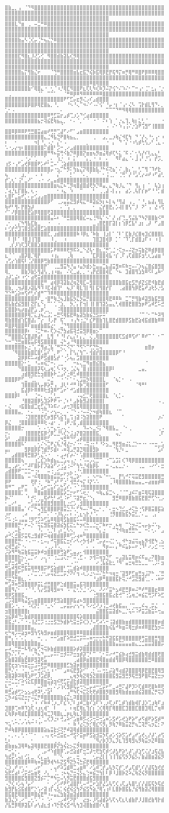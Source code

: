 ⣿⣷⣀⡀⢠⠀⠈⠙⠻⣿⣿⣿⣿⣿⣿⣿⣿⣿⣿⣿⣿⣿⣿⣿⣿⣿⣿⣿⣿⣿⣿⣿⣿⣿⣿⣿⣿⣿⣿⣿⣿⣿⣿⣿⣿⣿⣿⣿⣿⣿⣿⣿⣿⣿⣿⣿⣿⣿⣿⣿⣿⣿⣿⣿⣿⣿⣿⣿⣿⣿⣿⣿⣿⣿⣿⣿⣿⣿⣿⣿⣿⣿⣿⣿⣿⣿⣿⣿⣿⣿⣿⣿⣿⣿⣿⣿⣿⣿⣿⣿⣿⣿⣿⣿⣿⣿⣿⣿⣿⣿⣿⣿⣿⣿⣿⣿⣿⣿⣿⣿⣿⣿⣿⣿⣿⣿⣿⣿⣿⣿
⣿⣿⣿⣇⠙⣶⠀⢀⠀⠤⣉⠛⠿⣿⣿⣿⣿⣿⣿⣿⣿⣿⣿⣿⣿⣿⣿⣿⣿⣿⣿⣿⣿⣿⣿⣿⣿⣿⣿⣿⣿⣿⣿⣿⣿⣿⣿⣿⣿⣿⣿⣿⣿⣿⣿⣿⣿⣿⣿⣿⣿⣿⣿⣿⣿⣿⣿⣿⣿⣿⣿⣿⣿⣿⣿⣿⣿⣿⣿⣿⣿⣿⣿⣿⣿⣿⣿⣿⣿⣿⣿⣿⣿⣿⣿⣿⣿⣿⣿⣿⣿⣿⣿⣿⣿⣿⣿⣿⣿⣿⣿⣿⣿⣿⣿⣿⣿⣿⣿⣿⣿⣿⣿⣿⣿⣿⣿⣿⣿⣿
⣿⣿⣿⣿⣷⣤⠣⢈⢎⡤⢈⠓⢦⣌⡙⠿⣿⣿⣿⣿⣿⣿⣿⣿⣿⣿⣿⣿⣿⣿⣿⣿⣿⣿⣿⣿⣿⣿⣿⣿⣿⣿⣿⣿⣿⣿⣿⣿⣿⣿⣿⣿⣿⣿⣿⣿⣿⣿⣿⣿⣿⣿⣿⣿⣿⣿⣿⣿⣿⣿⣿⣿⣿⣿⣿⣿⣿⣿⣿⣿⣿⣿⣿⣿⣿⣿⣿⣿⣿⣿⣿⣿⣿⣿⣿⣿⣿⣿⣿⣿⣿⣿⣿⣿⣿⣿⣿⣿⣿⣿⣿⣿⣿⣿⣿⣿⣿⣿⣿⣿⣿⣿⣿⣿⣿⣿⣿⣿⣿⣿
⣿⣿⣿⣿⣏⠻⣿⣆⡸⢜⡡⢊⠀⠻⣿⣿⣾⣷⣽⣧⢎⡻⢿⣿⣿⣿⣿⣿⣿⣿⣿⣿⣿⣿⣿⣿⣿⣿⣿⣿⣿⣿⣿⣿⣿⣿⣿⣿⣿⣿⣿⣿⣿⣿⣿⣿⣿⣿⣿⣿⣿⣿⣿⣿⣿⣿⣿⣿⣿⣿⣿⣿⣿⣿⣿⣿⣿⣿⣿⣿⣿⣿⣿⣿⣿⣿⣿⣿⣿⣿⣿⣿⣿⣿⣿⣿⣿⣿⣿⣿⣿⣿⣿⣿⣿⣿⣿⣿⣿⣿⣿⣿⣿⣿⣿⣿⣿⣿⣿⣿⣿⣿⣿⣿⣿⣿⣿⣿⣿⣿
⣿⣿⣿⣿⣿⣦⡍⢻⣷⣌⠖⠀⠀⠀⠈⢙⠛⣿⣿⣿⣿⣶⣧⣖⣯⡙⢮⡷⣯⢿⡿⣟⡟⢯⠻⡍⠶⡛⢿⠛⠿⣿⠟⡿⠿⠿⢿⣿⣿⣿⣿⣿⣿⣿⣿⣿⣿⣿⣿⣿⣿⣿⣿⣿⣿⣿⣿⣿⣿⣿⣿⣿⣿⣿⣿⣿⣿⣿⣿⣿⣿⣿⣿⣿⣿⣿⣿⣿⣿⣿⣿⣿⣿⣿⣿⣿⣿⣿⣿⣿⣿⣿⣿⣿⣿⣿⣿⣿⣿⣿⣿⣿⣿⣿⣿⣿⣿⣿⣿⣿⣿⣿⣿⣿⠿⣿⢿⣿⣿⣿
⣿⣿⣿⣿⣿⣿⣿⣷⠊⢿⣿⣄⠐⠀⢂⠈⠰⡘⢿⣏⠻⣿⣿⠟⣆⢏⢇⠳⢎⠷⡹⠬⡝⢪⠑⠌⠱⠌⠂⠉⠒⢠⠂⢈⠁⣂⡄⠈⡐⠀⢀⠀⠀⠀⠀⠀⠀⠀⠀⠈⠁⠀⠉⠉⠁⠀⠀⠈⠛⠿⡿⠿⠻⠿⠿⠿⠿⠿⠿⣿⣿⣿⣿⣿⣿⣿⣿⣿⣿⣿⣿⣿⣿⣿⣿⣿⣿⣿⣿⣿⣿⣿⣿⣿⣿⣿⣿⣿⣿⣿⣿⣿⣿⣿⣿⣿⠟⠋⣋⡤⣖⡻⢌⡠⠎⣠⣾⣿⣿⣿
⣿⣿⣿⣿⣿⣿⣿⡿⣿⡿⢿⣟⣿⣦⡀⠘⡀⠀⠀⠘⠢⠘⢄⠉⠲⠌⠊⠠⠌⢪⠁⠘⡤⠐⡆⠈⢠⠂⢌⠣⠀⢩⡗⣾⣇⢻⠙⠄⡀⢁⠂⠠⠀⠀⠀⠀⠀⠀⠀⠀⠀⠀⠀⠀⠀⠀⠄⠀⠀⠀⠀⠀⠀⠀⠀⠀⠀⠀⠀⠀⠉⠉⠉⠙⠛⠻⢿⢿⣿⣿⣿⣿⣿⣿⣿⣿⣿⣿⣿⣿⣿⣿⣿⣿⣿⣿⣿⣿⣿⣿⣿⠿⢛⣋⣭⡖⣠⡾⢉⡰⡡⠙⢊⣴⣾⣿⣿⣿⣿⣿
⣿⣿⣿⣿⣿⣿⣿⣿⣿⣿⣦⡒⢽⣮⣟⢷⣦⣄⡀⠀⠂⠄⠈⡀⠁⠈⠀⠐⠈⠀⠍⠆⢱⠀⠁⡐⣄⢹⡀⢷⡆⣅⢃⠈⠀⠀⠀⠀⠐⠀⠀⠀⠀⠀⠀⠀⠀⠀⠀⠀⠀⠀⠀⠀⠀⠀⠈⠀⠀⠀⠀⠀⠀⠀⠀⠀⠀⠀⠀⠀⠠⠀⠌⠂⠱⢠⢨⠌⡐⣱⠟⢩⣻⠋⢸⣿⣿⣿⣿⣿⠿⡿⠿⠿⠟⢛⣛⣿⣭⣴⣶⠞⢛⡛⢉⣼⠋⠔⠋⠁⣠⣶⣿⣿⣿⣿⣿⣿⣿⣿
⣿⣿⣿⣿⣿⣿⣿⣿⣿⣿⣿⣿⣄⣈⠻⣧⣙⠟⣿⢷⣦⣄⡀⠀⠀⠀⠀⢀⠀⠀⣠⡀⣀⡰⢷⡌⠺⣏⢳⠀⠙⠈⡜⢄⠘⢂⢠⠂⠰⠆⠀⠀⠂⠀⠀⠀⠀⠀⠲⡇⠘⡀⠠⡐⠀⡌⠂⠠⠀⠀⠀⠀⠀⠀⡀⠀⠀⠀⠀⠀⠐⠀⡄⠀⠙⠈⡌⠐⠰⢣⡾⢓⢣⡠⠃⢈⣄⠠⠡⠐⡠⡔⢲⠆⣿⣿⣿⣿⣿⣿⠍⣾⣿⠃⡩⠒⢀⠔⣠⣾⣿⣿⣿⣿⣿⣿⣿⣿⣿⣿
⣿⣿⣿⣿⣿⣿⣿⣿⣿⣿⣿⣿⣿⠛⠻⠦⣭⢛⠪⣷⡙⠿⣿⣿⡝⣶⣶⢦⡻⣶⣬⢿⡾⢏⠣⣅⠈⠯⠠⠁⢂⢣⡜⠎⢇⣄⣄⠃⠀⠀⠀⠀⠀⠀⡀⠐⡠⠁⢁⠀⠀⠁⡀⠄⠀⢱⡐⠀⠰⠀⡅⠁⠀⠈⡄⡀⠐⠀⠆⠀⠄⠀⠀⠻⠏⣴⣄⠈⠄⣸⢠⠃⡘⢡⠀⡞⡩⡀⢰⡫⠐⢠⠋⣠⢞⡿⣿⣿⠟⡡⠞⠃⣉⠤⠁⢈⣵⣾⣿⣿⣿⣿⣿⣿⣿⣿⣿⣿⣿⣿
⣿⣿⣿⣿⣿⣿⣿⣿⣿⣿⣿⣿⣿⣿⡤⠐⣢⡉⠓⡻⠅⢳⣦⣌⡝⢿⣿⣷⣧⡘⠓⠮⢝⣦⠁⠌⢀⣷⡄⢁⡀⢃⠉⢻⠈⠹⠞⣗⠀⢦⠀⠀⠀⠀⣰⡀⠁⠀⠠⠀⠆⠀⠁⠀⠀⡌⠀⠀⠀⡃⠁⠀⠈⠄⡀⠁⠀⠈⠀⠂⢨⢀⡀⠁⢈⢛⠁⡜⠘⣡⢃⡔⠴⠞⠰⠋⣴⢃⡞⢁⢆⠁⢨⠃⣀⠜⠁⠀⠠⠐⠀⠔⣀⣤⣾⣿⣿⣿⣿⣿⣿⣿⣿⣿⣿⣿⣿⣿⣿⣿
⣿⣿⣿⣿⣿⣿⣿⣿⣿⣿⣿⣿⣿⣿⣿⣶⢦⣍⠦⢉⡻⢶⣿⣾⣿⣾⢟⡳⡙⠿⣤⡀⣄⠙⢷⡸⣄⠈⠙⠀⢻⡄⢰⠀⠁⠀⢧⣱⢰⡈⢴⡘⣆⡏⣿⣧⡀⢆⠠⠀⠀⠀⠀⠀⠀⠂⠰⣄⠀⠱⠀⠀⠉⠀⠀⠀⠃⠀⢀⢀⣼⠠⡇⡄⡄⠀⣴⡡⢀⢧⡏⡎⡶⠋⠘⠘⡁⣾⢆⣿⠏⣀⣥⠞⡁⠄⡤⢊⣠⣠⣶⣿⣿⣿⣿⣿⣿⣿⣿⣿⣿⣿⣿⣿⣿⣿⣿⣿⣿⣿
⣿⣿⣿⣿⣿⣿⣿⣿⣿⣿⣿⣿⣿⡿⠋⠀⢀⡠⣤⣥⣝⣻⡾⢯⣍⠛⠿⣽⣮⡳⡆⠦⡇⢦⠘⢻⣼⠀⢠⢀⠀⠁⠘⡀⣦⣼⡄⢻⣇⢷⠞⠃⢻⠄⡟⣿⣳⡼⠀⠀⠀⠀⠀⠀⠀⠀⠄⠈⢡⠀⡀⠀⠀⠀⠀⠀⠂⠀⣌⡞⣿⣟⡄⡡⢼⡇⣿⢣⠉⡸⠀⠝⠁⢠⠀⣜⠰⢫⠊⠁⠜⡿⣿⣿⣿⣟⣵⡿⢿⣿⣿⢟⣽⣿⣿⣿⣿⣿⣿⣿⣿⣿⣿⣿⣿⣿⣿⣿⣿⣿
⣿⣿⣿⣿⣿⣿⣿⣿⣿⣿⣿⣿⣿⣿⣤⠥⠆⠈⠛⣛⣿⣿⢿⣿⣎⠤⣄⢘⠻⢧⠁⠢⠁⡜⢠⡎⢙⣀⢫⣬⣧⠙⠳⡝⣿⣿⣷⠪⠛⢀⠂⠀⡀⡌⠳⢻⣧⣏⣷⣀⠀⠀⠐⠀⠀⠠⠀⠀⠀⠀⠀⠀⠀⠀⠀⠀⣀⢠⣿⣟⣿⡏⣽⡇⡆⢱⡿⣋⣧⠃⣰⡆⢀⡼⠀⠋⣠⣿⠆⢊⡞⡚⣹⢩⣿⣺⣯⣾⣿⣋⣵⣿⣿⣿⣿⣿⣿⣿⣿⣿⣿⣿⣿⣿⣿⣿⣿⣿⣿⣿
⣿⣿⣿⣿⣿⣿⣿⣿⣿⣿⣿⣿⣿⣏⡀⣰⣾⣿⣿⣿⣿⣿⠷⠸⡿⣆⠈⠷⣷⠀⢸⣰⡇⠁⠈⠇⠁⣏⣷⡸⣎⣿⢶⣹⣎⣿⣿⣿⣇⠀⠇⢸⠇⠁⠸⣿⣸⢸⢹⣿⠀⠀⠀⠸⢀⠀⠀⠰⠀⠀⠀⠀⠀⠀⠀⠀⢹⣿⣹⣿⢾⡿⠀⡁⠁⠈⠹⢁⡏⣾⣿⣰⠏⠰⠀⠰⢸⠀⠀⢀⡎⡸⢱⢏⣹⢏⣿⣿⣱⣿⣿⣿⣿⣿⣿⣿⣿⣿⣿⣿⣿⣿⣿⣿⣿⣿⣿⣿⣿⣿
⣿⣿⣿⣿⣿⣿⣿⣿⣿⣿⣿⣿⣿⣿⡥⠟⠿⠿⠿⢟⡻⠯⠵⣀⠑⣜⢧⠂⣿⣆⣈⡛⢁⣈⠐⢍⡲⠤⠬⣝⡲⢭⣷⣝⠿⣾⡿⣿⣿⣆⠈⠈⠀⢠⣿⡽⣿⡈⢿⡟⠀⠀⠀⠰⢰⡄⠀⠀⢀⢷⠀⠀⠀⡀⠀⠈⣏⡿⣿⣿⢾⣧⠐⡎⢀⠏⢠⢏⣾⣿⡯⣲⢃⢆⣡⣴⣶⠘⢠⢋⡔⢱⣿⢯⠇⢈⡜⣿⣿⡿⢛⣷⣿⣿⣿⣿⣿⣿⣿⣿⣿⣿⣿⣿⣿⣿⣿⣿⣿⣿
⣿⣿⣿⣿⣿⣿⣿⣿⣿⣿⣿⣿⡟⠁⠀⢀⣀⣻⣭⠳⡘⣤⠰⣤⡳⣾⡢⣓⣤⣤⣉⣦⣼⣭⣻⠶⠯⠷⣒⠤⠌⡱⢦⣌⣿⣮⣿⣻⣿⢿⡀⠀⠀⠀⣿⣷⡹⣷⡣⢻⣼⢣⢀⢰⠰⣶⡄⠀⠌⢎⣀⣴⡀⡀⠐⢠⡟⣞⣿⣿⢾⣏⠀⠑⠦⠀⣹⣾⣿⢻⣱⣳⠿⠫⠇⣠⠷⠊⣰⡼⣁⣬⠆⠰⢊⠂⣴⢟⣭⣾⣿⣿⣿⣿⣿⣿⣿⣿⣿⣿⣿⣿⣿⣿⣿⣿⣿⣿⣿⣿
⣿⣿⣿⣿⣿⣿⣿⣿⣿⣿⣿⣟⠛⠀⣴⢾⡿⢽⣽⣷⣜⢶⣝⢿⣏⠤⣻⣿⣿⣿⣿⣿⣿⣿⣿⣷⣿⣯⣖⣫⡛⡾⣝⣪⣟⠺⣷⣟⣾⣿⣷⡀⢀⢲⡼⣿⡰⣽⣧⠻⠹⠸⣏⢼⣾⢹⠃⠀⢦⡸⠁⢿⣇⢹⡇⢻⡇⣯⢻⣿⡞⡏⠀⠀⢀⣴⣿⣿⢳⡿⣟⣥⠞⣰⢗⡣⡐⣣⣙⣑⠛⣡⡵⠶⢫⠞⢃⠎⣾⠛⠉⠹⠿⠿⣿⣿⣿⣿⣿⣿⣿⣿⣿⣿⣿⣿⣿⣿⣿⣿
⣿⣿⣿⣿⣿⣿⣿⣿⣿⡿⠏⣀⠐⣿⠛⢷⣘⢦⣸⣷⣯⡳⣍⡳⣭⡛⣿⣿⣿⣿⣿⢿⣟⠿⠿⠷⠀⣉⠉⡛⢻⣷⠾⣽⣻⣷⣯⣛⣿⣿⣧⣷⣞⣮⣻⣿⡇⣝⡏⣆⠑⡄⠉⠁⢁⠈⣱⡀⠀⡳⡈⡄⡏⢲⡇⢸⡇⣿⢹⣽⣣⣤⣄⢃⢾⣿⣿⣟⣿⣿⣳⡶⠟⣡⠾⣋⠥⣚⣯⣿⣿⡷⢦⡴⣶⣼⡟⣡⢀⡶⢁⡀⠀⠀⠨⢿⣿⣿⣿⣿⣿⣿⣿⣿⣿⣿⣿⣿⣿⣿
⣿⣿⣿⣿⣿⣿⡿⢿⡉⣅⣰⢦⣁⣨⡁⠤⣛⠫⢿⣯⣟⠿⣦⣽⣳⣷⣮⣙⣫⡭⠭⠁⠀⠀⠀⠀⠀⠀⠀⠀⠀⠈⠉⠈⠂⠉⠓⠽⢻⢿⣷⣿⣿⣾⢱⣏⣿⣼⡄⠉⡔⠀⠸⡠⡟⠀⢯⠁⠀⠰⢠⠳⢐⣈⠃⣎⠟⣿⣷⢹⣇⣿⣟⣾⣿⣿⡿⣫⣷⣟⣵⢾⣯⣾⣿⣷⠿⠿⠿⣿⡿⢿⣿⣿⠿⠏⣶⣶⣾⣷⣿⣯⣔⠂⠀⣈⠙⢻⣿⣿⣿⣿⣿⣿⣿⣿⣿⣿⣿⣿
⣿⣿⣿⣿⣿⣿⡿⠆⠀⠨⣉⠓⠶⠄⢏⡱⢬⡙⣳⣴⣯⢽⣚⣭⣻⡿⣿⣶⡢⠉⠀⠀⠀⠀⠀⠀⠀⠀⠀⠀⠀⠀⠀⠀⠀⠀⠀⠀⠀⠉⠛⣿⣿⣿⣎⣏⣿⣼⡿⣴⠃⠀⣇⢻⠀⠃⠘⠇⡔⣄⡌⠆⡄⡈⠀⢌⢀⢿⣿⣿⣿⣿⣿⣿⢏⣫⣾⠿⢫⠞⠁⠿⠞⠉⠈⠀⠂⠉⠑⠒⠉⣙⣛⣶⣿⣯⣥⡯⢿⣫⣿⣿⣿⣿⠀⢬⠓⣠⠘⠻⣿⣿⣿⣿⣿⣿⣿⣿⣿⣿
⣿⣿⣿⣿⣿⣿⡦⣐⠈⡄⢉⢻⣴⣈⣧⠈⠛⢍⡉⠪⡙⠁⠙⠫⠑⠉⢋⡙⣓⢤⠀⠀⠀⠀⠀⠀⠀⠀⠀⠀⠀⠀⠀⣶⣿⡶⠀⠀⠀⠀⠀⠈⠻⣿⣿⣿⣷⣿⣏⣿⢃⣥⠎⠈⡀⠟⠁⠈⡀⡏⢣⡌⢳⠉⠄⢺⣾⡞⣿⣿⣿⣿⣿⡿⠋⠘⠀⠀⠀⠀⠀⠀⠀⠀⠀⠀⠀⠀⠀⠀⠀⠀⣽⡿⡿⠯⠥⠴⣾⠟⣫⣾⣿⣣⡞⠈⠐⡡⢦⡄⣩⣿⣿⣿⣿⣿⣿⣿⣿⣿
⣿⣿⣿⣿⣿⡕⠂⣁⠀⠘⠤⠶⢮⡉⠒⠄⢀⣀⠈⠀⠀⠒⠦⢄⣉⠻⣶⣿⣮⣿⣦⠀⠀⠀⠀⠀⠀⠀⠀⠀⠀⠀⠀⠈⠀⠀⠀⠀⠀⠀⠀⠀⠀⠙⣿⣿⣿⣿⣿⡽⢯⢆⣠⢶⡁⠣⠰⡲⡀⢈⣌⢦⠈⣿⢰⣿⣿⣿⣿⣿⣿⡿⠇⠀⠀⠀⠀⠀⠀⠀⣀⣤⡀⠀⠀⠀⠀⠀⠀⠀⠀⠀⠀⣰⣾⣿⣻⣟⣓⣲⣿⣿⡷⠗⣈⣠⠎⣐⠿⣃⠾⣿⣿⣿⣿⣿⣿⣿⣿⣿
⣿⣿⣿⡿⠟⠋⣀⠈⢁⡀⠀⠈⠀⠤⣈⠀⠀⠐⠈⠂⠁⠂⢄⣩⣭⡳⢿⣿⣿⣿⣇⠀⠀⠈⢦⡁⠂⠀⠠⠀⠀⠀⠀⠀⠀⠀⠀⠀⠀⠀⠀⠀⠀⠀⢹⣿⣿⣿⣿⢣⡤⡿⡵⡛⢠⠀⣸⢇⠃⠚⠛⠸⡷⢉⢿⣿⣿⣿⣿⣿⠋⠀⠀⠀⠀⠀⠀⠀⠀⠈⠻⠛⠃⠀⠀⠀⠀⠀⠀⠀⠀⡀⠀⣯⣼⡿⠗⠿⠿⠿⢗⣺⣽⠿⠋⣡⠖⠁⠚⣡⣾⣿⣿⣿⣿⣿⣿⣿⣿⣿
⣿⣿⣿⡿⠇⠀⠘⠀⠀⢈⠒⠄⡀⢀⡁⢃⣀⠀⠀⠀⠀⠀⠠⢤⣊⡉⢟⣿⣿⣿⣿⣆⠀⠈⢆⡁⠄⠀⠀⠀⠀⠀⠀⠀⠀⠀⠀⠀⠀⠀⠀⠀⠀⠀⠘⣿⣿⣽⣿⡿⣣⣹⡵⠟⠟⠰⠂⡈⠆⠃⣠⡷⣷⣻⣼⣿⣿⣿⣿⡇⠀⠀⠀⠀⠀⠀⠀⠀⠀⠀⠀⠀⠀⠀⠀⠀⠠⢀⠂⢌⠀⠀⠰⣯⣿⣷⣾⣉⣖⣋⣌⠹⠵⠯⠔⢀⡴⢒⡹⢿⣯⢿⣿⣿⣿⣿⣿⣿⣿⣿
⣿⣿⣿⣿⣤⡀⠀⠂⠄⠀⠈⠨⢉⠂⠔⢢⠤⡀⠀⠄⠈⠑⠠⠐⠤⠬⡑⠲⣾⢷⣿⣿⣆⠀⠈⠉⠀⠀⠀⠀⠀⠀⠀⠀⠀⠀⠀⠀⠀⠀⠀⠀⠀⠀⠀⠨⣹⣿⣟⣿⣟⢏⡶⣻⡯⢣⣮⢹⣀⢩⢰⣽⠨⣳⣽⣿⣿⣿⠟⠀⠀⠀⠀⠀⠀⠁⠀⠀⠀⠀⠀⠀⠀⠀⠀⠀⡰⠌⡿⣌⠀⠀⢘⣿⣿⣿⣿⣿⠿⠿⢗⠠⣴⠂⢀⠉⢰⠟⡐⣯⢀⣾⣿⣿⣿⣿⣿⣿⣿⣿
⣿⣿⣿⣿⣿⡒⠀⠀⠀⠀⠡⠀⠄⢂⠒⣄⢒⡠⢄⠐⠀⠀⠁⠀⠹⠤⠢⣀⠪⡅⠙⢿⣿⣧⣀⠀⠈⠂⢀⠀⠀⠀⠀⠀⠀⠀⠀⢀⠠⡒⠄⠀⠀⠀⠀⢸⣿⣿⣿⣟⣯⡿⢊⡿⣁⣘⠣⢎⡑⣨⣰⡝⣿⣽⣿⣿⣿⣯⡀⠀⠀⠀⠀⢤⡐⠀⠀⠀⠀⠀⠀⠀⠀⠀⠀⠀⢀⠏⡵⠃⠀⢀⣼⣿⣿⣿⣿⣿⣿⠿⢟⡋⠀⠀⢀⠲⣛⠛⠙⠋⣠⡾⣿⣿⣿⣿⣿⣿⣿⣿
⣿⣿⣿⣿⣿⠧⠁⠀⠀⡀⢂⠌⠢⣉⠟⣌⢧⡘⢾⣜⡒⠌⠐⠂⠠⢭⣐⡂⠃⠘⠕⣢⣀⠻⣟⣻⣶⣬⣅⣈⡑⠒⠐⠂⠐⠒⣒⣀⣡⣤⡄⠀⠀⠀⠀⣻⡿⣿⡿⡯⢙⣾⡛⡫⣾⠆⠠⠶⢽⣠⡛⣽⣙⢿⣿⣿⣻⡷⠀⠀⠀⠀⠈⢳⡘⠆⣀⠀⠀⠀⠀⠀⠀⠀⠀⠀⣡⠎⠁⠀⣠⣾⣿⣿⢿⣛⣿⡽⢃⣌⠡⠐⠀⠀⠄⣠⠴⡎⡴⠌⠂⢡⣿⣿⣿⣿⣿⣿⣿⣿
⣿⣿⣿⣿⣿⢦⠀⠀⠀⢰⣁⣎⡱⠷⣾⣦⣄⣈⣡⢤⢠⡐⠀⠂⠡⠤⡠⢌⣉⠉⠀⠐⠉⣡⣩⡅⢎⠹⢿⡿⣿⣿⣿⣿⣿⣿⣿⣿⣿⣿⣀⢀⡴⢂⠐⠉⠼⠏⣿⡧⡏⡹⣵⣵⠋⠔⢐⣡⢐⠬⠋⢳⢓⡘⢾⣷⡿⡧⠀⠀⠒⠠⣀⣄⣀⡐⠠⠀⠀⠀⢀⣀⠀⠠⠔⠊⠄⣒⣠⣾⣿⡿⠟⠉⣉⣉⠒⢐⠆⠀⠀⠤⢐⢀⣊⠉⣉⣀⣄⠠⠘⢂⣿⣿⣿⣿⣿⣿⣿⣿
⣿⣿⣿⣿⣿⣦⠀⠤⠐⠮⢿⣿⣿⣷⣶⣭⣭⣋⡁⡊⢥⣈⡵⠂⠀⠠⠀⠢⠒⠦⠈⠒⢂⣀⠀⡟⢣⠚⠍⢭⣭⣟⣻⣿⣿⣿⣿⣿⣛⡿⠟⠀⠀⠀⠀⠀⠀⢟⡟⢐⠀⠘⠷⠉⡰⠃⠋⣐⠁⢺⣛⡚⠲⡍⠸⡝⠡⠡⠀⠀⠀⢀⠸⢿⣿⣿⣿⣷⣶⣤⣤⣀⠤⣴⣶⣶⡾⠿⠿⠛⠉⠀⡤⠟⣉⠀⠈⣄⠂⣡⠖⣉⣥⠎⣡⣓⣡⠎⠄⠐⠈⢘⣻⣿⣿⣿⣿⣿⣿⣿
⣿⣿⣿⣿⣿⡁⢉⠀⠀⠛⣿⣶⣿⣿⣿⣿⣿⣯⡵⣉⡒⠖⠋⠡⢖⡐⠀⠁⠲⢷⣄⣮⣉⠢⢀⠈⠈⠉⣰⠮⠍⣶⠭⢿⢯⣽⣿⣿⣿⡷⠌⠁⠀⠀⠀⠀⠃⡚⠅⢀⣀⢯⠞⢓⠃⠴⣃⠨⠖⠁⠩⣽⡛⣖⡈⠑⡄⠀⠀⠀⠀⠀⣻⣛⠿⣿⡿⣿⣷⣿⣯⣟⣿⡛⢋⠑⢂⡠⠂⣀⠔⠃⣀⠀⠀⠒⣡⣬⣥⣯⣿⣿⣻⣿⣿⣿⣇⣐⣊⡡⢀⣺⣿⣿⣿⣿⣿⣿⣿⣿
⣿⣿⣿⣿⣿⣤⠁⠎⡉⠓⢤⢻⣏⣿⣿⣿⡿⣿⣭⣑⡘⢂⠋⠳⠤⠌⠛⢤⣀⠂⡀⠁⠄⣒⠢⢙⣊⣀⠴⢍⣓⠐⢫⡿⣿⣭⣿⣯⣵⡰⠖⠀⠀⠀⢀⠴⠀⠀⠀⠴⠉⠉⠄⠁⠐⡸⢧⡠⠄⠆⠠⢁⣆⢢⡗⡘⠈⠄⠀⠀⠀⢘⡻⣿⣿⣷⣯⡳⣭⣃⡈⠄⣀⠀⢀⡄⠁⠀⠊⠥⢐⠥⢠⣤⣤⢘⡻⢋⡩⠵⢋⣥⠿⢿⣿⢿⣫⣷⣿⣯⠥⠤⠿⣿⣿⣿⣿⣿⣿⣿
⣿⣿⣿⣿⡛⠂⠖⠤⡑⠈⢭⣍⣻⣯⣭⣿⣽⣮⣳⣏⣍⣂⠓⡲⢎⣓⣀⣈⡒⡉⠷⠖⡒⢀⠦⢶⠀⠉⢑⡲⠬⣉⢤⡤⣦⠬⠡⣄⠀⠁⡀⢀⠤⣗⠈⠀⠀⠀⠀⠘⠄⠀⢂⡈⠇⢠⠆⣁⠣⠢⡀⠀⠀⡐⠂⠀⠀⠙⡄⣐⠀⠀⠉⢙⠺⢷⣶⣛⣛⠓⣀⠀⠒⠅⢂⠄⠁⣠⡴⠚⢅⣚⣿⡫⣭⢯⣐⣻⣾⡟⠭⢶⣾⣿⣾⣿⡿⠿⢋⡡⢴⠶⠛⣿⣿⣿⣿⣿⣿⣿
⣿⣿⣿⣟⡛⠂⠐⠠⠐⠂⠄⣂⠤⡄⠚⢭⣿⣯⣍⣒⠎⠔⠣⠔⡳⢺⠼⠃⢉⡤⡴⠤⢌⡁⢂⡀⠺⠓⣲⣬⢭⣤⣦⡻⢺⣟⠳⢀⣢⣔⢾⣛⣴⠍⠐⠄⠀⠀⠀⠀⠀⠠⢀⡠⠸⠡⡀⠀⠠⠁⠀⠀⠈⠀⠄⠀⠄⠀⠀⠻⡶⠤⠄⡄⠛⠮⣥⡦⠤⠖⢈⠹⠃⠔⡠⣊⠐⢒⡨⡵⠻⠛⢷⣭⣷⣯⣭⣭⡷⠾⣲⣿⣿⣿⡿⢛⣵⠟⣁⣤⣠⠄⢺⣿⣿⣿⣿⣿⣿⣿
⣿⣿⣿⣿⣗⡢⠌⣀⡉⠔⠀⡠⢄⠩⠉⢐⣈⣩⢍⡒⠊⠭⢁⣋⠠⠀⡲⢺⠭⢶⣲⣙⠋⠀⠤⣠⣽⣧⣭⢿⡶⠮⠯⣤⡠⠝⣿⣷⣶⣉⡞⣒⣩⠿⣁⠬⡄⠀⠀⠀⠀⠘⠀⠀⠄⠀⠀⠀⠀⠠⠐⠂⠀⠀⠀⠀⠀⠔⢈⣧⣮⣗⣂⠘⠻⠁⣤⣒⢶⣛⣓⣀⣀⠉⢁⡨⠅⣲⢛⣥⠾⣻⠯⣛⣯⣭⢿⠿⢿⣿⡭⠟⣫⣵⣾⣿⠃⢉⣁⣾⣵⠾⣿⣿⣿⣿⣿⣿⣿⣿
⣿⣿⡿⣟⠋⠁⠀⡀⠌⣉⢁⡐⢂⡤⢭⣝⣋⣉⡭⡙⠝⠎⢲⠠⢆⡡⣐⠢⠬⠌⣓⠓⠲⢶⣒⠈⣽⣻⠟⣋⣶⣛⣲⣨⡝⠓⢀⡈⣛⠫⣭⣙⡛⣿⣆⡀⠠⠀⠀⠀⠀⠀⠀⠀⠀⠀⠀⠀⠀⠀⠀⠀⠀⠀⠀⠀⠘⣰⡿⠛⣿⣿⣿⣯⡗⢭⡐⠚⣩⣝⣻⣾⢁⡀⠄⠠⠶⠖⠛⣡⠽⠶⣛⣽⣿⣿⣿⡿⣭⣅⣚⣛⣿⣿⠟⣑⣾⣿⣿⣭⣤⣯⢽⣿⣿⣿⣿⣿⣿⣿
⣿⣿⠻⡌⠂⠀⠐⠈⠘⡀⢣⡔⣫⣽⢿⣻⠶⠲⠀⠩⠉⣍⢂⡑⣈⠐⡡⢄⠀⠜⠔⠊⣭⠓⣢⠾⣟⣛⡿⠶⠬⠛⠞⠛⣿⣿⣖⠿⠿⢿⡿⣫⣿⣿⣯⣀⠀⠀⠀⠀⠀⠀⠀⠀⠀⠀⠀⠀⠀⠀⠀⠀⠀⠀⠀⠀⢐⣻⣿⣯⣿⣯⣔⣗⢚⠉⢐⣡⢶⣈⠶⣮⣍⢛⡩⠏⠵⣋⢉⡩⢽⣿⠿⢷⣬⣫⢥⣶⣿⣿⣿⣿⡿⢟⣻⣵⣿⣿⡿⣯⣴⠦⣻⣿⣿⣿⣿⣿⣿⣿
⣿⣿⡡⠐⡀⠠⠀⠩⢎⡝⡃⠉⠐⣀⠢⠁⠀⣀⡤⣭⡥⡔⢢⠒⡄⠫⠔⣊⠜⡰⢨⣉⠴⢞⣷⣯⣤⡄⠈⢉⣀⣀⠮⢤⢀⡭⣌⠀⠈⣲⣿⣿⣿⣿⣿⣿⡆⠀⠀⠀⠀⠀⠀⠀⠀⠀⠀⠀⠀⠀⠀⠀⠀⠀⠀⠀⠀⣬⣿⣿⣯⣭⣽⣾⠦⣀⡈⢥⠥⠨⠞⣭⣩⣷⣭⠥⢒⣤⣲⣮⡿⠾⢙⣂⣷⣾⡿⣿⣿⣿⣿⣿⣿⣿⣿⣿⣿⣿⣿⣿⢯⡵⣿⣿⣿⣿⣿⣿⣿⣿
⣿⣯⣐⠃⠄⠁⠐⠠⢸⣜⣉⡩⢐⣐⣒⣫⣙⡳⣾⡷⢓⣭⣒⡭⢎⡱⡘⠤⢋⠴⠡⠒⢨⣽⣾⣿⣷⣶⣾⣿⣿⣿⣿⣿⣿⣿⣿⡶⣾⣿⣿⣿⣿⣿⣿⣿⣿⣤⡀⠀⠀⠀⠀⠀⠀⠀⠀⠀⠀⠀⠀⠀⠀⠀⠀⢀⣼⣿⣿⣿⣷⢮⣧⠚⠷⣶⠭⢿⣒⡾⠶⠾⠿⣿⣟⣳⡲⠭⢖⠓⢶⡩⠭⣵⣲⠶⣻⢳⢫⢷⣻⡶⣶⣾⣿⣿⣿⢿⣿⣿⠿⠿⣿⣿⣿⣿⣿⣿⣿⣿
⣿⠛⡄⠡⠈⠄⡁⠀⡀⠀⠒⡀⢀⠀⠒⠒⣡⣶⡏⠵⣛⣚⣉⡭⠭⠤⠶⢒⡒⡒⣓⡛⣽⣯⣯⡿⢿⣿⣿⣿⣿⡿⢛⣭⣿⣿⣛⢻⣿⣿⣿⢿⣿⣿⣿⣿⣿⣿⣿⣶⣀⠀⠀⠀⠀⠀⠀⠀⠀⠀⠀⠀⠀⢀⣰⣿⣿⣿⣿⣿⣿⣿⣷⣤⣭⣥⣤⣤⣶⣄⣈⣉⣭⣭⣽⣿⣿⡭⡤⠴⣀⣉⣛⠒⠧⢻⡔⣦⢋⠲⢭⡷⣷⣾⣿⣿⣿⣿⣿⡵⡾⡽⣿⣿⣿⣿⣿⣿⣿⣿
⣿⡳⠌⠄⢃⠒⢀⠀⠠⠙⠦⠙⣀⣀⡤⠭⠍⣒⡺⠭⠝⣒⣲⡾⡽⢉⠃⠉⠀⢁⠂⠭⠔⠚⣉⣮⡷⢴⣚⣻⣭⣾⣷⢿⣾⣾⣿⢟⣿⣫⣷⣿⣽⣿⣷⣟⣿⡿⣻⣽⢟⣥⠀⠀⠀⠀⠀⠀⠀⠀⢀⣴⣿⡿⣶⣿⣿⣟⢿⣿⣶⣾⣾⢻⣿⡿⢿⣿⣿⣿⣿⣿⣿⣛⠿⣿⣿⣿⣿⣟⣖⣲⢢⢭⣭⣒⣒⣨⠭⢟⣛⠿⣿⣿⣿⣿⣿⣋⣳⣽⡶⣿⣿⣿⣿⣿⣿⣿⣿⣿
⣿⡛⠌⡐⠀⠐⣀⡈⠥⠒⣚⡩⢅⣂⠰⠐⠉⠁⣠⠶⢮⣟⣻⡵⠊⠁⢀⡂⠡⠄⢒⣂⡬⣵⠻⢴⣾⡽⣿⣿⣿⢿⡿⣟⣿⣟⣿⢿⣻⣽⣿⣽⡿⠽⢿⢿⣱⠟⢋⡸⣩⣞⡿⡀⠀⠀⠀⠀⠀⣄⢶⡳⢷⣝⢿⣳⣝⣿⣿⣿⣿⣿⣯⣻⣭⣻⣛⡻⢯⣛⣻⠟⣿⠯⣭⣝⣒⡲⠬⠬⣁⣉⡊⠵⢪⣕⣏⣿⣿⣿⣶⣭⣵⣲⠮⢟⣋⡭⣼⣗⣾⣽⣿⣿⣿⣿⣿⣿⣿⣿
⠧⢉⡀⠐⠀⠉⠀⠀⠀⠁⠤⠝⠛⣈⡁⠌⡨⢱⢎⣻⡿⢯⡥⢒⠪⣉⡤⠴⠒⣊⡭⠖⠋⣀⠴⣛⠍⣼⠟⡹⠕⢏⣾⠿⢟⣿⠷⠿⢟⠿⣛⣴⡾⢋⠕⣢⣢⢴⢟⠽⢃⠌⣵⠃⠀⠀⠀⠀⢠⠛⠳⢏⠲⣍⣕⢗⢟⡾⣿⣿⡻⣿⣿⣻⢿⣷⣾⣶⣶⣾⣮⣽⣿⣿⣌⡛⢭⡹⢍⡳⠴⣮⢭⣝⣒⡒⠬⣍⡛⠿⣿⣿⣿⣿⣿⣷⣮⣍⣂⠽⣿⣿⣿⣿⣿⣿⣿⣿⣿⣿
⠉⠀⠀⠀⠀⠀⠆⠁⡈⠰⠀⠎⠷⠾⢈⡰⣀⠏⣎⠱⡈⠇⣰⠾⣉⣷⠎⣱⠏⠱⢀⡰⢏⡰⠏⣁⡾⢱⣾⣷⢾⡏⣸⡱⢉⣰⢷⠏⣰⣹⣿⡿⢉⠶⠿⠹⣱⢏⠰⣰⢆⢾⠁⠀⠇⠀⠀⢀⠀⠆⢶⣏⢿⣆⢹⡎⡆⢈⢎⢿⢿⡏⢿⣿⣿⣏⣹⣿⣿⣏⣿⣿⣹⢿⣇⡉⢶⠿⣎⢷⡿⡶⢿⣾⣏⣿⣿⣿⣿⣹⢶⣉⡹⢿⣿⣆⣀⡶⣆⢷⣆⡹⣿⣿⣿⣿⣿⣿⣿⣿
⠀⠀⡀⠄⠠⠀⠄⡁⠠⢀⠐⠈⣀⢎⡹⣐⠆⢚⣠⠵⠊⣡⣶⠿⡫⢔⡩⢒⠭⢒⣡⠶⡡⣫⠞⡡⢞⣱⠟⡵⠋⡴⠫⣾⠟⡵⣫⡾⠛⠙⢥⠐⠉⠂⠊⠘⠙⠉⠈⠘⠁⠀⠀⠀⠀⠀⠀⠀⠐⠀⠷⠘⣔⢍⡳⡊⢿⣎⠫⡻⡄⡻⢷⡙⠿⣷⣭⣝⡛⢦⣉⢽⡛⢥⡲⣍⡂⠝⡛⠾⢷⣿⡿⣿⣿⣿⣿⣿⣿⣿⣵⣦⣭⣗⡪⢝⡛⠾⣽⢿⣾⣿⣿⣿⣿⣿⣿⣿⣿⣿
⠀⠄⡀⠄⡀⢃⠐⠈⠁⠂⠀⢀⠠⡄⢖⠥⣚⣭⣖⠤⠚⣫⠕⣭⡶⠟⣫⣵⣺⣭⡳⢏⡴⡡⢪⡵⡫⣡⠞⣠⠞⣡⢞⢄⡜⡼⢁⡴⢫⣃⠆⠀⠀⠀⠀⠀⠀⠂⠀⠀⠀⠀⠀⠀⢀⢀⠀⢀⠀⠀⠈⢀⠀⠁⠀⠀⠈⠻⡔⡷⡹⡹⣄⡹⣆⢹⣻⢿⣻⢦⡻⢷⣭⡲⣝⠿⣿⣷⣾⣷⣶⣦⣹⢿⠿⣦⣽⢿⣿⣿⣟⣿⣿⡿⡝⣳⢮⣕⡢⣍⡻⢿⣿⣿⣿⣿⣿⣿⣿⣿
⠉⠒⣁⠂⡀⠀⠀⠀⠁⠀⠁⢀⡤⠚⠱⣾⣿⡿⢁⡤⣚⣵⣾⠏⣒⣉⡼⢒⢟⣳⢏⡾⢊⡼⣣⠟⡵⢃⡼⢁⡼⣱⢋⢌⡜⣰⢯⣜⣧⢳⣞⡭⢃⢤⡆⢊⡅⣀⠀⢎⡄⣀⡄⠀⠉⠈⠣⠀⣠⠄⡀⣒⠀⣈⠀⠀⢂⡤⣜⡇⡇⢱⢸⢹⣮⢫⡳⡹⣮⡣⡌⣷⣼⣿⣶⣽⣮⡻⣿⣿⣿⣿⣿⣿⣿⠿⠿⢷⠶⣭⣿⡻⢾⠳⠧⣝⣫⠻⣝⡳⢬⣓⡮⣟⢿⣿⣿⣿⣿⣿
⢌⡱⢀⠞⠰⢂⠐⠀⠀⡠⠖⠁⠀⠀⡀⢤⠞⠵⣩⣾⠿⣉⣠⣶⠿⠁⠔⣡⠾⢉⡞⣠⢧⡳⢍⡞⢁⠞⣠⢏⣾⢃⠎⡜⣼⢯⣳⢞⣞⣳⣟⣋⣴⠇⢊⡭⣚⣥⣶⢟⠀⠜⡄⠀⢈⡀⢐⠦⢦⡙⣒⢬⡣⣄⢑⠶⣮⣙⢳⡇⠇⡿⠸⣸⣿⡷⣝⠵⣌⢷⣝⢮⡻⣿⣿⣿⣿⣿⣻⣿⣿⣿⣿⣯⣻⣿⣿⣝⣻⡮⠍⡉⠛⠳⣒⠤⢣⡻⣭⣟⣿⣿⣿⣾⣯⣻⣿⣿⣿⣿
⠠⡙⢎⠰⡡⢦⠘⡤⠊⠀⠀⠀⠀⠂⢀⠔⡡⠞⠟⢋⣼⣿⡟⢃⠤⠚⣉⠖⣱⡟⣜⣡⢧⢋⢎⢠⢏⣠⢧⣿⢃⡎⡜⣼⣯⢯⡳⢯⣞⣷⣻⡟⣧⣪⣯⣾⣿⠋⡑⢡⠔⣽⢰⡏⢤⣣⡁⢮⣞⢮⣪⢳⠝⣮⣫⠳⣵⡘⢿⢡⢰⠇⣇⣿⡷⣿⣯⣧⡘⣮⢻⣷⣽⣜⢿⣿⣿⣿⣿⣯⣿⣟⢿⣿⣿⣿⠿⣿⣮⣟⠛⠰⠤⣤⣌⣳⣷⣽⣶⣽⣾⣿⣿⣿⣿⣿⣿⣿⣿⣿
⣷⣹⣌⡱⢀⠔⠉⣀⢂⠡⠈⠐⠀⠡⠂⠀⢀⡠⠾⢋⠝⡟⠁⠀⣔⣲⠄⡸⢫⣼⣾⡵⢣⢏⢢⢏⣆⢇⣾⣷⡟⡸⣸⣿⣞⣷⢻⡗⣾⡜⣧⣛⡿⢿⡿⣽⣧⠇⡴⢣⣼⣆⣺⠰⠹⡓⣟⢮⣫⠚⢧⢳⣹⢼⣿⣷⣾⣿⠎⢆⣿
